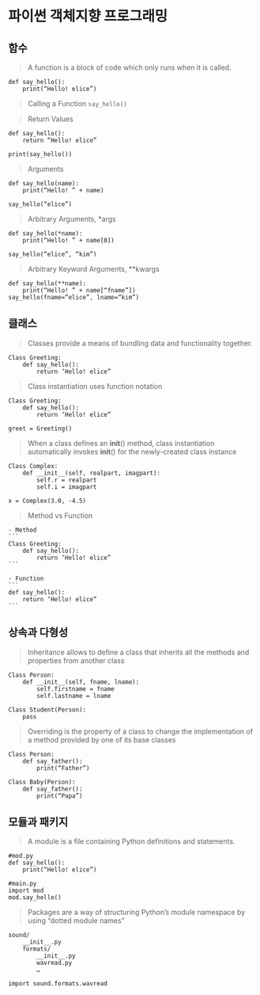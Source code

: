 # 파이썬 객체지향 프로그래밍

## 함수

> A function is a block of code which only runs when it is called.
```
def say_hello():
    print(“Hello! elice”)
```

> Calling a Function
``` say_hello() ```

> Return Values
```
def say_hello():
    return “Hello! elice”

print(say_hello())
```

> Arguments
```
def say_hello(name):
    print(“Hello! ” + name)

say_hello(“elice”)
```

> Arbitrary Arguments, *args
```
def say_hello(*name):
    print(“Hello! ” + name[0])

say_hello(“elice”, “kim”)
```

> Arbitrary Keyword Arguments, **kwargs
```
def say_hello(**name):
    print(“Hello! ” + name[“fname”])
say_hello(fname=“elice”, lname=“kim”)
```

## 클래스

> Classes provide a means of bundling data and functionality together. 
```
Class Greeting:
    def say_hello():
        return ‘Hello! elice” 
```

> Class instantiation uses function notation
```
Class Greeting:
    def say_hello():
        return ‘Hello! elice”

greet = Greeting()
```

> When a class defines an __init__() method, class instantiation automatically invokes __init__() for the newly-created class instance
```
Class Complex:
    def __init__(self, realpart, imagpart):
        self.r = realpart
        self.i = imagpart

x = Complex(3.0, -4.5) 
```

> Method vs Function

    - Method
    ```
    Class Greeting:
        def say_hello():
            return ‘Hello! elice” 
    ```

    - Function
    ```
    def say_hello():
        return ‘Hello! elice”
    ```


## 상속과 다형성

> Inheritance allows to define a class that inherits all the methods and properties from another class
```
Class Person:
    def __init__(self, fname, lname):
        self.firstname = fname
        self.lastname = lname 
```
```
Class Student(Person):
    pass
```

> Overriding is the property of a class to change the implementation of a method provided by one of its base classes
```
Class Person:
    def say_father():
        print(“Father”)
```
```
Class Baby(Person):
    def say_father():
        print(“Papa”)
```

## 모듈과 패키지

> A module is a file containing Python definitions and statements. 
```
#mod.py
def say_hello():
    print(“Hello! elice”)
```
```
#main.py
import mod
mod.say_hello()
```

> Packages are a way of structuring Python’s module namespace by using “dotted module names”
```
sound/
    __init__.py
    formats/
        __init__.py
        wavread.py
        …
```
```
import sound.formats.wavread
```
